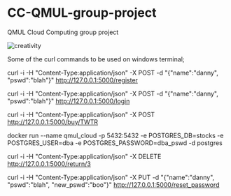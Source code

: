# CC-QMUL-group-project
QMUL Cloud Computing group project

![creativity](https://user-images.githubusercontent.com/21355015/112899126-9e1dfb00-90d9-11eb-93de-e678cd2fbdbf.jpg)



Some of the curl commands to be used on windows terminal;

curl -i -H "Content-Type:application/json" -X POST -d "{\"name\":\"danny\", \"pswd\":\"blah\"}" http://127.0.0.1:5000/register

curl -i -H "Content-Type:application/json" -X POST -d "{\"name\":\"danny\", \"pswd\":\"blah\"}" http://127.0.0.1:5000/login

curl -i -H "Content-Type:application/json" -X POST http://127.0.0.1:5000/buy/TWTR

docker run --name qmul_cloud -p 5432:5432 -e POSTGRES_DB=stocks -e POSTGRES_USER=dba -e POSTGRES_PASSWORD=dba_pswd -d postgres

curl -i -H "Content-Type:application/json" -X DELETE http://127.0.0.1:5000/return/3

curl -i -H "Content-Type:application/json" -X PUT -d "{\"name\":\"danny\", \"pswd\":\"blah\", \"new_pswd\":\"boo\"}" http://127.0.0.1:5000/reset_password


